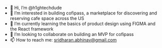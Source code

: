 - 👋 Hi, I’m @h1ghtechdude
- 👀 I’m interested in building cofipass, a marketplace for discovering and reserving cafe space across the US
- 🌱 I’m currently learning the basics of product design using FIGMA and the React framework
- 💞️ I’m looking to collaborate on building an MVP for cofipass
- 📫 How to reach me: sridharan.abhinav@gmail.com

<!---
h1ghtechdude/h1ghtechdude is a ✨ special ✨ repository because its `README.md` (this file) appears on your GitHub profile.
You can click the Preview link to take a look at your changes.
--->
